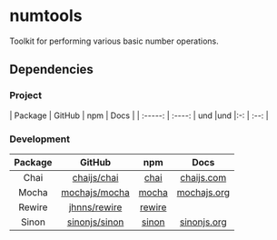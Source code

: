 # numtools

Toolkit for performing various basic number operations.

## Dependencies

### Project

| Package | GitHub | npm | Docs |
| :-----: | :----: | und |und |:-: | :--: |

### Development

| Package |                       GitHub                      |                       npm                      |                 Docs                |
|:-------:|:-------------------------------------------------:|:----------------------------------------------:|:-----------------------------------:|
|   Chai  |   [chaijs/chai](https://github.com/chaijs/chai)   |   [chai](https://www.npmjs.com/package/chai)   |   [chaijs.com](http://chaijs.com/)  |
|  Mocha  | [mochajs/mocha](https://github.com/mochajs/mocha) |  [mocha](https://www.npmjs.com/package/mocha)  | [mochajs.org](https://mochajs.org/) |
|  Rewire |  [jhnns/rewire](https://github.com/jhnns/rewire)  | [rewire](https://www.npmjs.com/package/rewire) |                                     |
|  Sinon  | [sinonjs/sinon](https://github.com/sinonjs/sinon) |  [sinon](https://www.npmjs.com/package/sinon)  |  [sinonjs.org](http://sinonjs.org/) |

